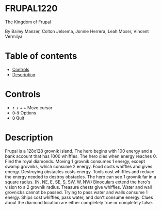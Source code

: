 # FRUPAL1220
The Kingdom of Frupal

By Bailey Manzer, Colton Jelsema, Jonnie Herrera, Leah Moser, Vincent Vermilya
# Table of contents
- [Controls](#controls)
- [Description](#description)
# Controls
- <kbd>↑</kbd> <kbd>↓</kbd> <kbd>→</kbd> <kbd>←</kbd> Move cursor
- <kbd>0</kbd>-<kbd>9</kbd> Options
- <kbd>Q</kbd> Quit
# Description
Frupal is a 128x128 grovnik island.
The hero begins with 100 energy and a bank account that has 1000 whiffles.
The hero dies when energy reaches 0.
Find the royal diamonds.
Moving 1 grovnik consumes 1 energy, except swamp grovniks, which consume 2 energy.
Food costs whiffles and gives energy.
Destroying obstacles costs energy.
Tools cost whiffles and reduce the energy needed to destroy obstacles.
The hero can see 1 grovnik far in a square radius. (N, NE, E, SE, S, SW, W, NW)
Binoculars extend the hero's vision to a 2 grovnik radius.
Treasure chests give whiffles.
Water and wall grovnicks cannot be passed.
Trying to pass water and walls consume 1 energy.
Ships cost whiffles, pass water, and don't consume energy.
Clues about the diamond location are either completely true or completely false.

